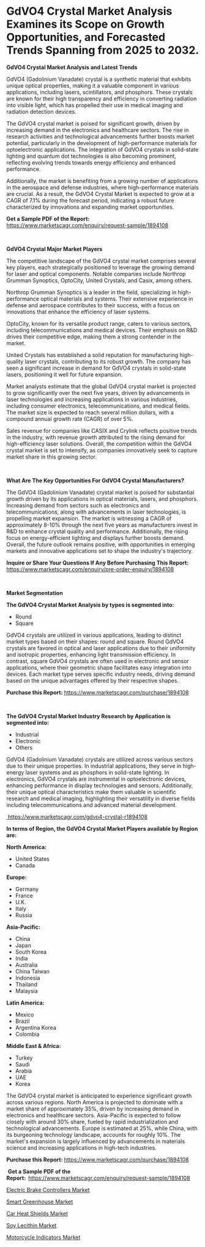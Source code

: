 <p><h1>GdVO4 Crystal Market Analysis Examines its Scope on Growth Opportunities, and Forecasted Trends Spanning from 2025 to 2032.</h1></p><p><strong>GdVO4 Crystal Market Analysis and Latest Trends</strong></p>
<p><p>GdVO4 (Gadolinium Vanadate) crystal is a synthetic material that exhibits unique optical properties, making it a valuable component in various applications, including lasers, scintillators, and phosphors. These crystals are known for their high transparency and efficiency in converting radiation into visible light, which has propelled their use in medical imaging and radiation detection devices.</p><p>The GdVO4 crystal market is poised for significant growth, driven by increasing demand in the electronics and healthcare sectors. The rise in research activities and technological advancements further boosts market potential, particularly in the development of high-performance materials for optoelectronic applications. The integration of GdVO4 crystals in solid-state lighting and quantum dot technologies is also becoming prominent, reflecting evolving trends towards energy efficiency and enhanced performance.</p><p>Additionally, the market is benefiting from a growing number of applications in the aerospace and defense industries, where high-performance materials are crucial. As a result, the GdVO4 Crystal Market is expected to grow at a CAGR of 7.1% during the forecast period, indicating a robust future characterized by innovations and expanding market opportunities.</p></p>
<p><strong>Get a Sample PDF of the Report:&nbsp;</strong> <a href="https://www.marketscagr.com/enquiry/request-sample/1894108?utm_campaign=2241&utm_medium=2&utm_source=Github&utm_content=ia&utm_term=04022025&utm_id=gdvo4-crystal">https://www.marketscagr.com/enquiry/request-sample/1894108</a></p>
<p>&nbsp;</p>
<p><strong>GdVO4 Crystal Major Market Players</strong></p>
<p><p>The competitive landscape of the GdVO4 crystal market comprises several key players, each strategically positioned to leverage the growing demand for laser and optical components. Notable companies include Northrop Grumman Synoptics, OptoCity, United Crystals, and Casix, among others.</p><p>Northrop Grumman Synoptics is a leader in the field, specializing in high-performance optical materials and systems. Their extensive experience in defense and aerospace contributes to their success, with a focus on innovations that enhance the efficiency of laser systems. </p><p>OptoCity, known for its versatile product range, caters to various sectors, including telecommunications and medical devices. Their emphasis on R&D drives their competitive edge, making them a strong contender in the market.</p><p>United Crystals has established a solid reputation for manufacturing high-quality laser crystals, contributing to its robust growth. The company has seen a significant increase in demand for GdVO4 crystals in solid-state lasers, positioning it well for future expansion.</p><p>Market analysts estimate that the global GdVO4 crystal market is projected to grow significantly over the next five years, driven by advancements in laser technologies and increasing applications in various industries, including consumer electronics, telecommunications, and medical fields. The market size is expected to reach several million dollars, with a compound annual growth rate (CAGR) of over 5%.</p><p>Sales revenue for companies like CASIX and Crylink reflects positive trends in the industry, with revenue growth attributed to the rising demand for high-efficiency laser solutions. Overall, the competition within the GdVO4 crystal market is set to intensify, as companies innovatively seek to capture market share in this growing sector.</p></p>
<p>&nbsp;</p>
<p><strong>What Are The Key Opportunities For GdVO4 Crystal Manufacturers?</strong></p>
<p><p>The GdVO4 (Gadolinium Vanadate) crystal market is poised for substantial growth driven by its applications in optical materials, lasers, and phosphors. Increasing demand from sectors such as electronics and telecommunications, along with advancements in laser technologies, is propelling market expansion. The market is witnessing a CAGR of approximately 8-10% through the next five years as manufacturers invest in R&D to enhance crystal quality and performance. Additionally, the rising focus on energy-efficient lighting and displays further boosts demand. Overall, the future outlook remains positive, with opportunities in emerging markets and innovative applications set to shape the industry's trajectory.</p></p>
<p><strong>Inquire or Share Your Questions If Any Before Purchasing This Report:</strong> <a href="https://www.marketscagr.com/enquiry/pre-order-enquiry/1894108?utm_campaign=2241&utm_medium=2&utm_source=Github&utm_content=ia&utm_term=04022025&utm_id=gdvo4-crystal">https://www.marketscagr.com/enquiry/pre-order-enquiry/1894108</a></p>
<p>&nbsp;</p>
<p><strong>Market Segmentation</strong></p>
<p><strong>The GdVO4 Crystal Market Analysis by types is segmented into:</strong></p>
<p><ul><li>Round</li><li>Square</li></ul></p>
<p><p>GdVO4 crystals are utilized in various applications, leading to distinct market types based on their shapes: round and square. Round GdVO4 crystals are favored in optical and laser applications due to their uniformity and isotropic properties, enhancing light transmission efficiency. In contrast, square GdVO4 crystals are often used in electronic and sensor applications, where their geometric shape facilitates easy integration into devices. Each market type serves specific industry needs, driving demand based on the unique advantages offered by their respective shapes.</p></p>
<p><strong>Purchase this Report:&nbsp;</strong><a href="https://www.marketscagr.com/purchase/1894108?utm_campaign=2241&utm_medium=2&utm_source=Github&utm_content=ia&utm_term=04022025&utm_id=gdvo4-crystal">https://www.marketscagr.com/purchase/1894108</a></p>
<p>&nbsp;</p>
<p><strong>The GdVO4 Crystal Market Industry Research by Application is segmented into:</strong></p>
<p><ul><li>Industrial</li><li>Electronic</li><li>Others</li></ul></p>
<p><p>GdVO4 (Gadolinium Vanadate) crystals are utilized across various sectors due to their unique properties. In industrial applications, they serve in high-energy laser systems and as phosphors in solid-state lighting. In electronics, GdVO4 crystals are instrumental in optoelectronic devices, enhancing performance in display technologies and sensors. Additionally, their unique optical characteristics make them valuable in scientific research and medical imaging, highlighting their versatility in diverse fields including telecommunications and advanced material development.</p></p>
<p><a href="https://www.marketscagr.com/gdvo4-crystal-r1894108?utm_campaign=2241&utm_medium=2&utm_source=Github&utm_content=ia&utm_term=04022025&utm_id=gdvo4-crystal">&nbsp;https://www.marketscagr.com/gdvo4-crystal-r1894108</a></p>
<p><strong>In terms of Region, the GdVO4 Crystal Market Players available by Region are:</strong></p>
<p>
    <p> <strong> North America: </strong>
        <ul>
            <li>United States</li>
            <li>Canada</li>
        </ul>
        </p> 
    <p> <strong> Europe: </strong>
        <ul>
            <li>Germany</li>
            <li>France</li>
            <li>U.K.</li>
            <li>Italy</li>
            <li>Russia</li>
        </ul>
        </p> 
    <p> <strong> Asia-Pacific: </strong>
        <ul>
            <li>China</li>
            <li>Japan</li>
            <li>South Korea</li>
            <li>India</li>
            <li>Australia</li>
            <li>China Taiwan</li>
            <li>Indonesia</li>
            <li>Thailand</li>
            <li>Malaysia</li>
        </ul>
        </p> 
    <p> <strong> Latin America: </strong>
        <ul>
            <li>Mexico</li>
            <li>Brazil</li>
            <li>Argentina Korea</li>
            <li>Colombia</li>
        </ul>
        </p> 
    <p> <strong> Middle East & Africa: </strong>
        <ul>
            <li>Turkey</li>
            <li>Saudi</li>
            <li>Arabia</li>
            <li>UAE</li>
            <li>Korea</li>
        </ul>
    </p>
    </p>
<p><p>The GdVO4 crystal market is anticipated to experience significant growth across various regions. North America is projected to dominate with a market share of approximately 35%, driven by increasing demand in electronics and healthcare sectors. Asia-Pacific is expected to follow closely with around 30% share, fueled by rapid industrialization and technological advancements. Europe is estimated at 25%, while China, with its burgeoning technology landscape, accounts for roughly 10%. The market's expansion is largely influenced by advancements in materials science and increasing applications in high-tech industries.</p></p>
<p><strong>Purchase this Report: </strong><a href="https://www.marketscagr.com/purchase/1894108?utm_campaign=2241&utm_medium=2&utm_source=Github&utm_content=ia&utm_term=04022025&utm_id=gdvo4-crystal">https://www.marketscagr.com/purchase/1894108</a></p>
<p>&nbsp;<strong>Get a Sample PDF of the Report:&nbsp;&nbsp;</strong><a href="https://www.marketscagr.com/enquiry/request-sample/1894108?utm_campaign=2241&utm_medium=2&utm_source=Github&utm_content=ia&utm_term=04022025&utm_id=gdvo4-crystal">https://www.marketscagr.com/enquiry/request-sample/1894108</a></p>
<p><strong></strong></p>
<p><p><a href="https://www.linkedin.com/pulse/electric-brake-controllers-market-analysis-from-2025-2032-smiee?utm_campaign=2241&utm_medium=2&utm_source=Github&utm_content=ia&utm_term=04022025&utm_id=gdvo4-crystal">Electric Brake Controllers Market</a></p><p><a href="https://www.linkedin.com/pulse/smart-greenhouse-market-overview-size-value-share-analysis-tpcoe?utm_campaign=2241&utm_medium=2&utm_source=Github&utm_content=ia&utm_term=04022025&utm_id=gdvo4-crystal">Smart Greenhouse Market</a></p><p><a href="https://www.linkedin.com/pulse/car-heat-shields-market-size-forecasted-115-cagr-from-2025-ekilc?utm_campaign=2241&utm_medium=2&utm_source=Github&utm_content=ia&utm_term=04022025&utm_id=gdvo4-crystal">Car Heat Shields Market</a></p><p><a href="https://www.linkedin.com/pulse/soy-lecithin-market-size-share-analysis-growth-trends-5ufce?utm_campaign=2241&utm_medium=2&utm_source=Github&utm_content=ia&utm_term=04022025&utm_id=gdvo4-crystal">Soy Lecithin Market</a></p><p><a href="https://www.linkedin.com/pulse/motorcycle-indicators-market-trends-forecast-growth-potential-py8vc?utm_campaign=2241&utm_medium=2&utm_source=Github&utm_content=ia&utm_term=04022025&utm_id=gdvo4-crystal">Motorcycle Indicators Market</a></p></p>